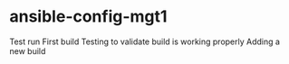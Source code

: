 # ansible-config-mgt1
Test run
First build
Testing to validate build is working properly
Adding a new build